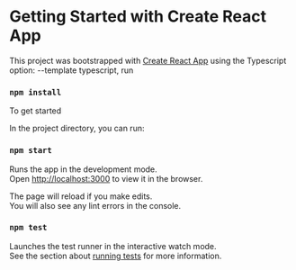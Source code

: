 # Getting Started with Create React App

This project was bootstrapped with [Create React App](https://github.com/facebook/create-react-app) using the Typescript option: --template typescript, run 

### `npm install`

To get started

In the project directory, you can run:

### `npm start`

Runs the app in the development mode.\
Open [http://localhost:3000](http://localhost:3000) to view it in the browser.

The page will reload if you make edits.\
You will also see any lint errors in the console.

### `npm test`

Launches the test runner in the interactive watch mode.\
See the section about [running tests](https://facebook.github.io/create-react-app/docs/running-tests) for more information.

